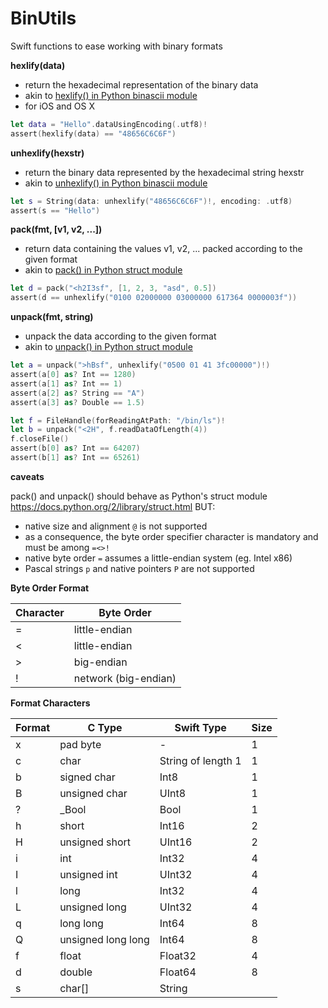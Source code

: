 # BinUtils
Swift functions to ease working with binary formats

**hexlify(data)**

- return the hexadecimal representation of the binary data
- akin to [hexlify() in Python binascii module](https://docs.python.org/2/library/binascii.html#binascii.hexlify)
- for iOS and OS X

```swift
let data = "Hello".dataUsingEncoding(.utf8)!
assert(hexlify(data) == "48656C6C6F")
```

**unhexlify(hexstr)**

- return the binary data represented by the hexadecimal string hexstr
- akin to [unhexlify() in Python binascii module](https://docs.python.org/2/library/binascii.html#binascii.unhexlify)

```swift
let s = String(data: unhexlify("48656C6C6F")!, encoding: .utf8)
assert(s == "Hello")
```

**pack(fmt, [v1, v2, ...])**

- return data containing the values v1, v2, ... packed according to the given format
- akin to [pack() in Python struct module](https://docs.python.org/2/library/struct.html#struct.pack)

```swift
let d = pack("<h2I3sf", [1, 2, 3, "asd", 0.5])
assert(d == unhexlify("0100 02000000 03000000 617364 0000003f"))
```

**unpack(fmt, string)**

- unpack the data according to the given format
- akin to [unpack() in Python struct module](https://docs.python.org/2/library/struct.html#struct.unpack)

```swift
let a = unpack(">hBsf", unhexlify("0500 01 41 3fc00000")!)
assert(a[0] as? Int == 1280)
assert(a[1] as? Int == 1)
assert(a[2] as? String == "A")
assert(a[3] as? Double == 1.5)
```

```swift
let f = FileHandle(forReadingAtPath: "/bin/ls")!
let b = unpack("<2H", f.readDataOfLength(4))
f.closeFile()
assert(b[0] as? Int == 64207)
assert(b[1] as? Int == 65261)
```
**caveats**

pack() and unpack() should behave as Python's struct module https://docs.python.org/2/library/struct.html BUT:

- native size and alignment `@` is not supported
- as a consequence, the byte order specifier character is mandatory and must be among `=<>!`
- native byte order `=` assumes a little-endian system (eg. Intel x86)
- Pascal strings `p` and native pointers `P` are not supported

**Byte Order Format**

| Character | Byte Order |
|---|---|
| = | little-endian |
| < | little-endian |
| > | big-endian |
| ! | network (big-endian) |

**Format Characters**

| Format | C Type | Swift Type | Size |
|---|---|---|---|
| x | pad byte | - | 1 |
| c | char | String of length 1 | 1 |
| b | signed char | Int8 | 1 |
| B | unsigned char | UInt8 | 1 |
| ? | _Bool | Bool | 1 |
| h | short | Int16 | 2 |
| H | unsigned short | UInt16 | 2 |
| i | int | Int32 | 4 |
| I | unsigned int | UInt32 | 4 |
| l | long | Int32 | 4 |
| L | unsigned long | UInt32 | 4 |
| q | long long | Int64 | 8 |
| Q | unsigned long long | Int64 | 8 |
| f | float | Float32 | 4 |
| d | double | Float64 | 8 |
| s | char[] | String |   |
